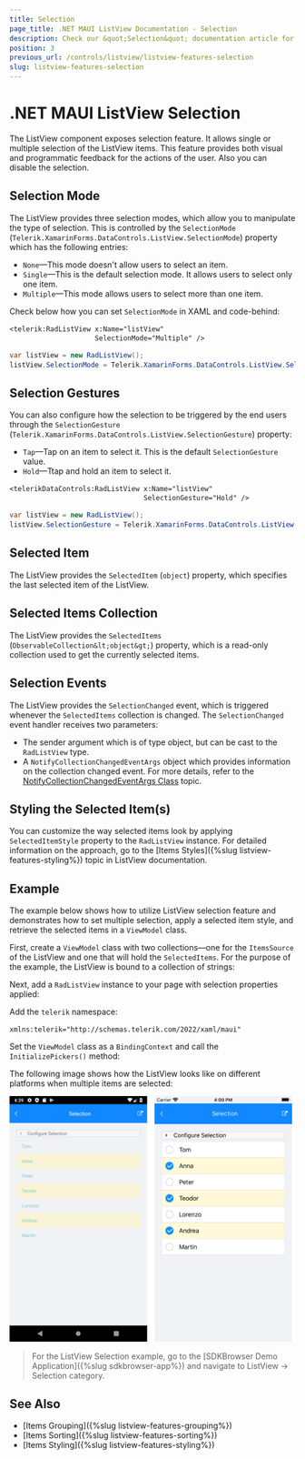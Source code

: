 ```yaml
---
title: Selection
page_title: .NET MAUI ListView Documentation - Selection
description: Check our &quot;Selection&quot; documentation article for Telerik ListView for .NET MAUI.
position: 3
previous_url: /controls/listview/listview-features-selection
slug: listview-features-selection
---
```


# .NET MAUI ListView Selection

The ListView component exposes selection feature. It allows single or multiple selection of the ListView items. This feature provides both visual and programmatic feedback for the actions of the user. Also you can disable the selection.

## Selection Mode

The ListView provides three selection modes, which allow you to manipulate the type of selection. This is controlled by the `SelectionMode` (`Telerik.XamarinForms.DataControls.ListView.SelectionMode`) property which has the following entries:

- `None`&mdash;This mode doesn't allow users to select an item.
- `Single`&mdash;This is the default selection mode. It allows users to select only one item.
- `Multiple`&mdash;This mode allows users to select more than one item.

Check below how you can set `SelectionMode` in XAML and code-behind:

```XAML
<telerik:RadListView x:Name="listView"
					 SelectionMode="Multiple" />
```
```C#
var listView = new RadListView();
listView.SelectionMode = Telerik.XamarinForms.DataControls.ListView.SelectionMode.Multiple;
```

## Selection Gestures

You can also configure how the selection to be triggered by the end users through the `SelectionGesture` (`Telerik.XamarinForms.DataControls.ListView.SelectionGesture`) property:

- `Tap`&mdash;Tap on an item to select it. This is the default `SelectionGesture` value.
- `Hold`&mdash;Ttap and hold an item to select it.

```XAML
<telerikDataControls:RadListView x:Name="listView"
                                 SelectionGesture="Hold" />
```
```C#
var listView = new RadListView();
listView.SelectionGesture = Telerik.XamarinForms.DataControls.ListView.SelectionGesture.Hold;
```

## Selected Item

The ListView provides the `SelectedItem` (`object`) property, which specifies the last selected item of the ListView.

## Selected Items Collection

The ListView provides the `SelectedItems` (`ObservableCollection&lt;object&gt;`) property, which is a read-only collection used to get the currently selected items.

## Selection Events

The ListView provides the `SelectionChanged` event, which is triggered whenever the `SelectedItems` collection is changed. The `SelectionChanged` event handler receives two parameters:

* The sender argument which is of type object, but can be cast to the `RadListView` type.
* A `NotifyCollectionChangedEventArgs` object which provides information on the collection changed event. For more details, refer to the [NotifyCollectionChangedEventArgs Class](https://docs.microsoft.com/en-us/dotnet/api/system.collections.specialized.notifycollectionchangedeventargs) topic.

## Styling the Selected Item(s)

You can customize the way selected items look by applying `SelectedItemStyle` property to the `RadListView` instance. For detailed information on the approach, go to the [Items Styles]({%slug listview-features-styling%}) topic in ListView documentation.

## Example

The example below shows how to utilize ListView selection feature and demonstrates how to set multiple selection, apply a selected item style, and retrieve the selected items in a `ViewModel` class.

First, create a `ViewModel` class with two collections&mdash;one for the `ItemsSource` of the ListView and one that will hold the `SelectedItems`. For the purpose of the example, the ListView is bound to a collection of strings:

<snippet id='listview-features-selection-viewmodel' />

Next, add a `RadListView` instance to your page with selection properties applied:

<snippet id='listview-features-selection-xaml' />

Add the `telerik` namespace:

```XAML
xmlns:telerik="http://schemas.telerik.com/2022/xaml/maui"                           
```

Set the `ViewModel` class as a `BindingContext` and call the `InitializePickers()` method:

<snippet id='listview-features-selection-setvm' />

The following image shows how the ListView looks like on different platforms when multiple items are selected:

![ListView Multiple Selection](images/listview-features-selection-multiple.png "Multiple Selection")

> For the ListView Selection example, go to the [SDKBrowser Demo Application]({%slug sdkbrowser-app%}) and navigate to ListView  -> Selection category.

## See Also

- [Items Grouping]({%slug listview-features-grouping%})
- [Items Sorting]({%slug listview-features-sorting%})
- [Items Styling]({%slug listview-features-styling%})
